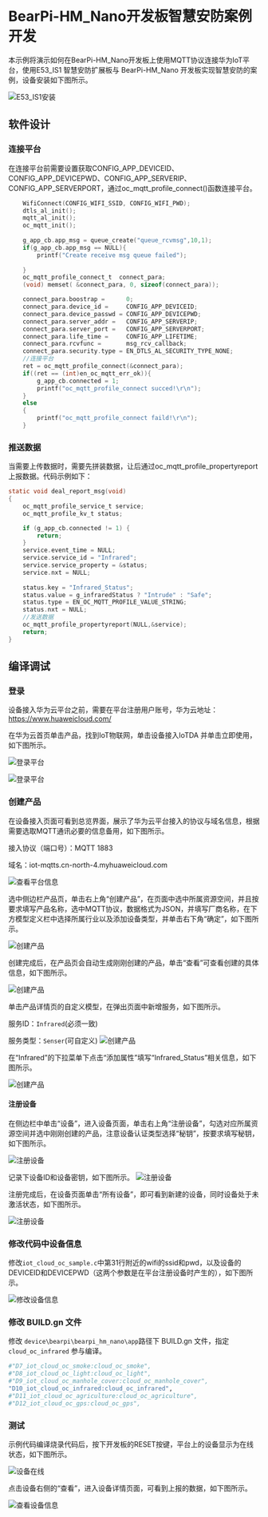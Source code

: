 # BearPi-HM_Nano开发板智慧安防案例开发
本示例将演示如何在BearPi-HM_Nano开发板上使用MQTT协议连接华为IoT平台，使用E53_IS1 智慧安防扩展板与 BearPi-HM_Nano 开发板实现智慧安防的案例，设备安装如下图所示。

![](../../docs/figures/D10_iot_cloud_oc_infrared/E53_IS1安装.png "E53_IS1安装")

## 软件设计

### 连接平台
在连接平台前需要设置获取CONFIG_APP_DEVICEID、CONFIG_APP_DEVICEPWD、CONFIG_APP_SERVERIP、CONFIG_APP_SERVERPORT，通过oc_mqtt_profile_connect()函数连接平台。
```c
    WifiConnect(CONFIG_WIFI_SSID, CONFIG_WIFI_PWD);
    dtls_al_init();
    mqtt_al_init();
    oc_mqtt_init();
    
    g_app_cb.app_msg = queue_create("queue_rcvmsg",10,1);
    if(g_app_cb.app_msg == NULL){
        printf("Create receive msg queue failed");
        
    }
    oc_mqtt_profile_connect_t  connect_para;
    (void) memset( &connect_para, 0, sizeof(connect_para));

    connect_para.boostrap =      0;
    connect_para.device_id =     CONFIG_APP_DEVICEID;
    connect_para.device_passwd = CONFIG_APP_DEVICEPWD;
    connect_para.server_addr =   CONFIG_APP_SERVERIP;
    connect_para.server_port =   CONFIG_APP_SERVERPORT;
    connect_para.life_time =     CONFIG_APP_LIFETIME;
    connect_para.rcvfunc =       msg_rcv_callback;
    connect_para.security.type = EN_DTLS_AL_SECURITY_TYPE_NONE;
    //连接平台
    ret = oc_mqtt_profile_connect(&connect_para);
    if((ret == (int)en_oc_mqtt_err_ok)){
        g_app_cb.connected = 1;
        printf("oc_mqtt_profile_connect succed!\r\n");
    }
    else
    {
        printf("oc_mqtt_profile_connect faild!\r\n");
    }
```

### 推送数据

当需要上传数据时，需要先拼装数据，让后通过oc_mqtt_profile_propertyreport上报数据。代码示例如下： 

```c
static void deal_report_msg(void)
{
    oc_mqtt_profile_service_t service;
    oc_mqtt_profile_kv_t status;

    if (g_app_cb.connected != 1) {
        return;
    }
    service.event_time = NULL;
    service.service_id = "Infrared";
    service.service_property = &status;
    service.nxt = NULL;
    
    status.key = "Infrared_Status";
    status.value = g_infraredStatus ? "Intrude" : "Safe";
    status.type = EN_OC_MQTT_PROFILE_VALUE_STRING;
    status.nxt = NULL;
    //发送数据
    oc_mqtt_profile_propertyreport(NULL,&service);
    return;
}
```






## 编译调试


### 登录

设备接入华为云平台之前，需要在平台注册用户账号，华为云地址：<https://www.huaweicloud.com/>

在华为云首页单击产品，找到IoT物联网，单击设备接入IoTDA 并单击立即使用，如下图所示。

![](../../docs/figures/D10_iot_cloud_oc_infrared/登录平台01.png "登录平台")

![](../../docs/figures/D10_iot_cloud_oc_infrared/登录平台02.png "登录平台")

### 创建产品

在设备接入页面可看到总览界面，展示了华为云平台接入的协议与域名信息，根据需要选取MQTT通讯必要的信息备用，如下图所示。

接入协议（端口号）：MQTT 1883

域名：iot-mqtts.cn-north-4.myhuaweicloud.com



![](../../docs/figures/D10_iot_cloud_oc_infrared/查看平台信息.png "查看平台信息")

选中侧边栏产品页，单击右上角“创建产品”，在页面中选中所属资源空间，并且按要求填写产品名称，选中MQTT协议，数据格式为JSON，并填写厂商名称，在下方模型定义栏中选择所属行业以及添加设备类型，并单击右下角“确定”，如下图所示。

![](../../docs/figures/D10_iot_cloud_oc_infrared/创建产品01.png "创建产品")

创建完成后，在产品页会自动生成刚刚创建的产品，单击“查看”可查看创建的具体信息，如下图所示。

![](../../docs/figures/D10_iot_cloud_oc_infrared/创建产品02.png "创建产品")


单击产品详情页的自定义模型，在弹出页面中新增服务，如下图所示。

服务ID：`Infrared`(必须一致)

服务类型：`Senser`(可自定义)
![](../../docs/figures/D10_iot_cloud_oc_infrared/创建产品03.png "创建产品")

在“Infrared”的下拉菜单下点击“添加属性”填写“Infrared_Status”相关信息，如下图所示。


![](../../docs/figures/D10_iot_cloud_oc_infrared/创建产品04.png "创建产品")



#### 注册设备

在侧边栏中单击“设备”，进入设备页面，单击右上角“注册设备”，勾选对应所属资源空间并选中刚刚创建的产品，注意设备认证类型选择“秘钥”，按要求填写秘钥，如下图所示。

![](../../docs/figures/D10_iot_cloud_oc_infrared/注册设备01.png "注册设备")

记录下设备ID和设备密钥，如下图所示。
![](../../docs/figures/D10_iot_cloud_oc_infrared/注册设备02.png "注册设备")

注册完成后，在设备页面单击“所有设备”，即可看到新建的设备，同时设备处于未激活状态，如下图所示。

![](../../docs/figures/D10_iot_cloud_oc_infrared/注册设备03.png "注册设备")


### 修改代码中设备信息
修改`iot_cloud_oc_sample.c`中第31行附近的wifi的ssid和pwd，以及设备的DEVICEID和DEVICEPWD（这两个参数是在平台注册设备时产生的），如下图所示。

![](../../docs/figures/D10_iot_cloud_oc_infrared/修改设备信息.png "修改设备信息")


### 修改 BUILD.gn 文件

修改 `device\bearpi\bearpi_hm_nano\app`路径下 BUILD.gn 文件，指定 `cloud_oc_infrared` 参与编译。

```r
#"D7_iot_cloud_oc_smoke:cloud_oc_smoke",
#"D8_iot_cloud_oc_light:cloud_oc_light",
#"D9_iot_cloud_oc_manhole_cover:cloud_oc_manhole_cover",
"D10_iot_cloud_oc_infrared:cloud_oc_infrared",
#"D11_iot_cloud_oc_agriculture:cloud_oc_agriculture",
#"D12_iot_cloud_oc_gps:cloud_oc_gps",
```
### 测试

示例代码编译烧录代码后，按下开发板的RESET按键，平台上的设备显示为在线状态，如下图所示。

![](../../docs/figures/D10_iot_cloud_oc_infrared/设备在线.png "设备在线")
    
点击设备右侧的“查看”，进入设备详情页面，可看到上报的数据，如下图所示。

![](../../docs/figures/D10_iot_cloud_oc_infrared/查看设备信息.png "查看设备信息")

